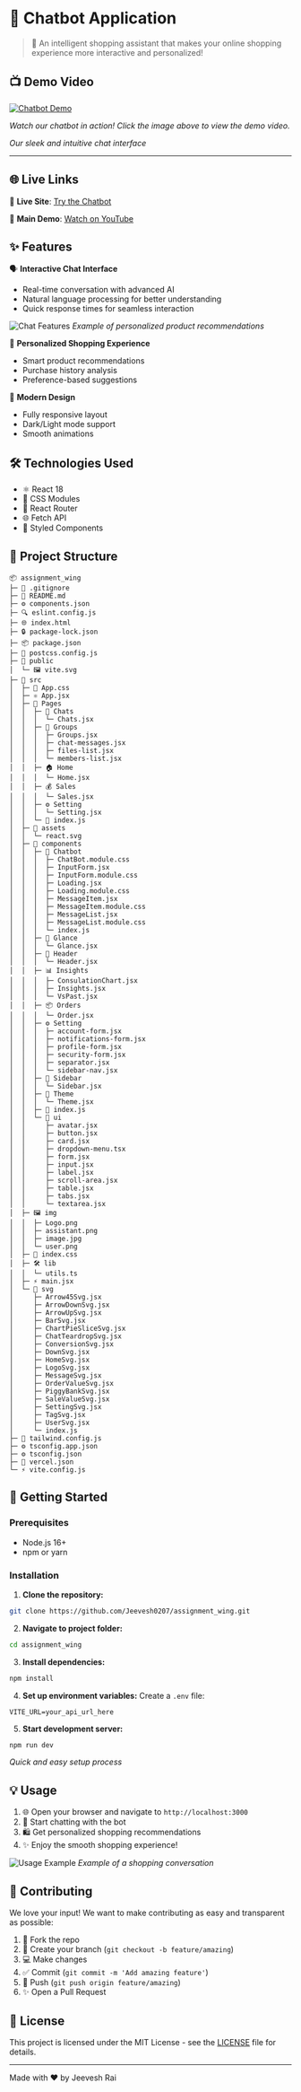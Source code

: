 # 🤖 Chatbot Application

> 🌟 An intelligent shopping assistant that makes your online shopping experience more interactive and personalized!

## 📺 Demo Video

[![Chatbot Demo](Screenshot/1.png)](https://youtu.be/3XQ-zuWE00g?si=tUpgNEbGcm33xisF)

*Watch our chatbot in action! Click the image above to view the demo video.*

*Our sleek and intuitive chat interface*

---
## 🌐 Live Links

🔗 **Live Site**: [Try the Chatbot](https://assignment-wing.vercel.app/)

🎥 **Main Demo**: [Watch on YouTube](https://youtu.be/3XQ-zuWE00g?si=tUpgNEbGcm33xisF)

## ✨ Features

🗣️ **Interactive Chat Interface**
- Real-time conversation with advanced AI
- Natural language processing for better understanding
- Quick response times for seamless interaction

![Chat Features](Screenshot/6.png)
*Example of personalized product recommendations*

🎯 **Personalized Shopping Experience**
- Smart product recommendations
- Purchase history analysis
- Preference-based suggestions

🎨 **Modern Design**
- Fully responsive layout
- Dark/Light mode support
- Smooth animations

## 🛠️ Technologies Used

- ⚛️ React 18
- 🎨 CSS Modules
- 🔄 React Router
- 🌐 Fetch API
- 💅 Styled Components

## 📁 Project Structure

```
📦 assignment_wing
├─ 📜 .gitignore
├─ 📖 README.md
├─ ⚙️ components.json
├─ 🔍 eslint.config.js
├─ 🌐 index.html
├─ 🔒 package-lock.json
├─ 📦 package.json
├─ 🎨 postcss.config.js
├─ 📂 public
│  └─ 🖼️ vite.svg
├─ 📂 src
│  ├─ 🎨 App.css
│  ├─ ⚛️ App.jsx
│  ├─ 📂 Pages
│  │  ├─ 💬 Chats
│  │  │  └─ Chats.jsx
│  │  ├─ 👥 Groups
│  │  │  ├─ Groups.jsx
│  │  │  ├─ chat-messages.jsx
│  │  │  ├─ files-list.jsx
│  │  │  └─ members-list.jsx
│  │  ├─ 🏠 Home
│  │  │  └─ Home.jsx
│  │  ├─ 💰 Sales
│  │  │  └─ Sales.jsx
│  │  ├─ ⚙️ Setting
│  │  │  └─ Setting.jsx
│  │  └─ 📑 index.js
│  ├─ 🎨 assets
│  │  └─ react.svg
│  ├─ 🧩 components
│  │  ├─ 🤖 Chatbot
│  │  │  ├─ ChatBot.module.css
│  │  │  ├─ InputForm.jsx
│  │  │  ├─ InputForm.module.css
│  │  │  ├─ Loading.jsx
│  │  │  ├─ Loading.module.css
│  │  │  ├─ MessageItem.jsx
│  │  │  ├─ MessageItem.module.css
│  │  │  ├─ MessageList.jsx
│  │  │  ├─ MessageList.module.css
│  │  │  └─ index.js
│  │  ├─ 👀 Glance
│  │  │  └─ Glance.jsx
│  │  ├─ 📌 Header
│  │  │  └─ Header.jsx
│  │  ├─ 📊 Insights
│  │  │  ├─ ConsulationChart.jsx
│  │  │  ├─ Insights.jsx
│  │  │  └─ VsPast.jsx
│  │  ├─ 📦 Orders
│  │  │  └─ Order.jsx
│  │  ├─ ⚙️ Setting
│  │  │  ├─ account-form.jsx
│  │  │  ├─ notifications-form.jsx
│  │  │  ├─ profile-form.jsx
│  │  │  ├─ security-form.jsx
│  │  │  ├─ separator.jsx
│  │  │  └─ sidebar-nav.jsx
│  │  ├─ 🔄 Sidebar
│  │  │  └─ Sidebar.jsx
│  │  ├─ 🎨 Theme
│  │  │  └─ Theme.jsx
│  │  ├─ 📑 index.js
│  │  └─ 🎯 ui
│  │     ├─ avatar.jsx
│  │     ├─ button.jsx
│  │     ├─ card.jsx
│  │     ├─ dropdown-menu.tsx
│  │     ├─ form.jsx
│  │     ├─ input.jsx
│  │     ├─ label.jsx
│  │     ├─ scroll-area.jsx
│  │     ├─ table.jsx
│  │     ├─ tabs.jsx
│  │     └─ textarea.jsx
│  ├─ 🖼️ img
│  │  ├─ Logo.png
│  │  ├─ assistant.png
│  │  ├─ image.jpg
│  │  └─ user.png
│  ├─ 🎨 index.css
│  ├─ 🛠️ lib
│  │  └─ utils.ts
│  ├─ ⚡ main.jsx
│  └─ 🎨 svg
│     ├─ Arrow45Svg.jsx
│     ├─ ArrowDownSvg.jsx
│     ├─ ArrowUpSvg.jsx
│     ├─ BarSvg.jsx
│     ├─ ChartPieSliceSvg.jsx
│     ├─ ChatTeardropSvg.jsx
│     ├─ ConversionSvg.jsx
│     ├─ DownSvg.jsx
│     ├─ HomeSvg.jsx
│     ├─ LogoSvg.jsx
│     ├─ MessageSvg.jsx
│     ├─ OrderValueSvg.jsx
│     ├─ PiggyBankSvg.jsx
│     ├─ SaleValueSvg.jsx
│     ├─ SettingSvg.jsx
│     ├─ TagSvg.jsx
│     ├─ UserSvg.jsx
│     └─ index.js
├─ 🎨 tailwind.config.js
├─ ⚙️ tsconfig.app.json
├─ ⚙️ tsconfig.json
├─ 🚀 vercel.json
└─ ⚡ vite.config.js
```

## 🚀 Getting Started

### Prerequisites

- Node.js 16+
- npm or yarn

### Installation

1. **Clone the repository:**
```bash
git clone https://github.com/Jeevesh0207/assignment_wing.git
```

2. **Navigate to project folder:**
```bash
cd assignment_wing
```

3. **Install dependencies:**
```bash
npm install
```

4. **Set up environment variables:**
Create a `.env` file:
```env
VITE_URL=your_api_url_here
```

5. **Start development server:**
```bash
npm run dev
```
*Quick and easy setup process*

## 💡 Usage

1. 🌐 Open your browser and navigate to `http://localhost:3000`
2. 💬 Start chatting with the bot
3. 🛍️ Get personalized shopping recommendations
4. ✨ Enjoy the smooth shopping experience!

![Usage Example](Screenshot/9.png)
*Example of a shopping conversation*

## 🤝 Contributing

We love your input! We want to make contributing as easy and transparent as possible:

1. 🍴 Fork the repo
2. 🔄 Create your branch (`git checkout -b feature/amazing`)
3. 💻 Make changes
4. ✅ Commit (`git commit -m 'Add amazing feature'`)
5. 🚀 Push (`git push origin feature/amazing`)
6. ✨ Open a Pull Request

## 📝 License

This project is licensed under the MIT License - see the [LICENSE](LICENSE) file for details.

---

Made with ❤️ by Jeevesh Rai

